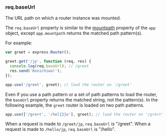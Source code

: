 <h3 id='req.baseUrl'>req.baseUrl</h3>

The URL path on which a router instance was mounted.

The `req.baseUrl` property is similar to the [mountpath](#app.mountpath) property of the `app` object,
except `app.mountpath` returns the matched path pattern(s).

For example:

```js
var greet = express.Router();

greet.get('/jp', function (req, res) {
  console.log(req.baseUrl); // /greet
  res.send('Konichiwa!');
});

app.use('/greet', greet); // load the router on '/greet'
```

Even if you use a path pattern or a set of path patterns to load the router,
the `baseUrl` property returns the matched string, not the pattern(s). In the
following example, the `greet` router is loaded on two path patterns.

```js
app.use(['/gre+t', '/hel{2}o'], greet); // load the router on '/gre+t' and '/hel{2}o'
```

When a request is made to `/greet/jp`, `req.baseUrl` is "/greet".  When a request is
made to `/hello/jp`, `req.baseUrl` is "/hello".

